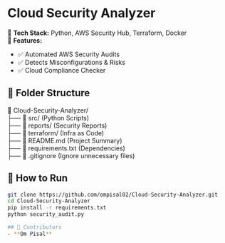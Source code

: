 # Cloud Security Analyzer  

🚀 **Tech Stack:** Python, AWS Security Hub, Terraform, Docker  
📌 **Features:**  
- ✅ Automated AWS Security Audits  
- ✅ Detects Misconfigurations & Risks  
- ✅ Cloud Compliance Checker  

## 📂 Folder Structure  
📂 Cloud-Security-Analyzer/  
 ├── 📂 src/  (Python Scripts)  
 ├── 📂 reports/ (Security Reports)  
 ├── 📂 terraform/ (Infra as Code)  
 ├── 📜 README.md  (Project Summary)  
 ├── 📜 requirements.txt  (Dependencies)  
 ├── 📜 .gitignore  (Ignore unnecessary files)  

## 🔧 How to Run  
```bash
git clone https://github.com/ompisal02/Cloud-Security-Analyzer.git  
cd Cloud-Security-Analyzer  
pip install -r requirements.txt  
python security_audit.py

## 📢 Contributors  
- **Om Pisal**